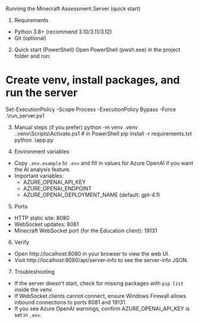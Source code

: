 Running the Minecraft Assessment Server (quick start)

1) Requirements
- Python 3.8+ (recommend 3.10/3.11/3.12)
- Git (optional)

2) Quick start (PowerShell)
Open PowerShell (pwsh.exe) in the project folder and run:

# Create venv, install packages, and run the server
Set-ExecutionPolicy -Scope Process -ExecutionPolicy Bypass -Force
.\run_server.ps1

3) Manual steps (if you prefer)
python -m venv .venv
.\.venv\Scripts\Activate.ps1  # in PowerShell
pip install -r requirements.txt
python .\app.py

4) Environment variables
- Copy `.env.example` to `.env` and fill in values for Azure OpenAI if you want the AI analysis feature.
- Important variables:
  - AZURE_OPENAI_API_KEY
  - AZURE_OPENAI_ENDPOINT
  - AZURE_OPENAI_DEPLOYMENT_NAME (default: gpt-4.1)

5) Ports
- HTTP static site: 8080
- WebSocket updates: 8081
- Minecraft WebSocket port (for the Education client): 19131

6) Verify
- Open http://localhost:8080 in your browser to view the web UI.
- Visit http://localhost:8080/api/server-info to see the server-info JSON.

7) Troubleshooting
- If the server doesn't start, check for missing packages with `pip list` inside the venv.
- If WebSocket clients cannot connect, ensure Windows Firewall allows inbound connections to ports 8081 and 19131.
- If you see Azure OpenAI warnings, confirm AZURE_OPENAI_API_KEY is set in `.env`.
